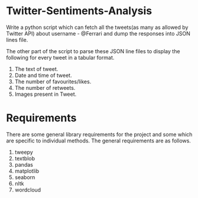 # Twitter-Sentiments-Analysis
Write a python script which can fetch all the tweets(as many as allowed by Twitter
API) about username - @Ferrari and dump the responses into JSON lines file.

The other part of the script to parse these JSON line files to display the
following for every tweet in a tabular format.
1. The text of tweet.
2. Date and time of tweet.
3. The number of favourites/likes.
4. The number of retweets.
5. Images present in Tweet.

# Requirements
There are some general library requirements for the project and some which are specific to individual methods. The general requirements are as follows.

1. tweepy
2. textblob
3. pandas
4. matplotlib
5. seaborn
6. nltk
7. wordcloud

